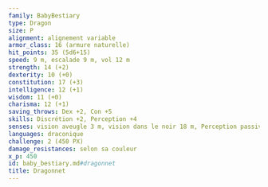 ```yaml
---
family: BabyBestiary
type: Dragon
size: P
alignment: alignement variable
armor_class: 16 (armure naturelle)
hit_points: 35 (5d6+15)
speed: 9 m, escalade 9 m, vol 12 m
strength: 14 (+2)
dexterity: 10 (+0)
constitution: 17 (+3)
intelligence: 12 (+1)
wisdom: 11 (+0)
charisma: 12 (+1)
saving_throws: Dex +2, Con +5
skills: Discrétion +2, Perception +4
senses: vision aveugle 3 m, vision dans le noir 18 m, Perception passive 14
languages: draconique
challenge: 2 (450 PX)
damage_resistances: selon sa couleur
x_p: 450
id: baby_bestiary.md#dragonnet
title: Dragonnet
---
```



